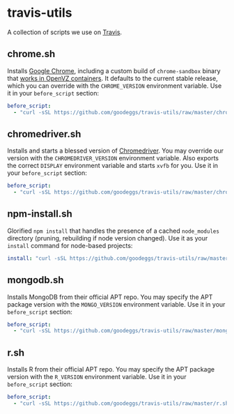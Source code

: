 # travis-utils

A collection of scripts we use on [Travis](https://travis-ci.org).

## chrome.sh

Installs [Google Chrome](https://www.google.com/chrome/), including a custom build of `chrome-sandbox` binary that [works in OpenVZ containers](https://code.google.com/p/chromium/issues/detail?id=412698).  It defaults to the current stable release, which you can override with the `CHROME_VERSION` environment variable.  Use it in your `before_script` section:

```yaml
before_script:
  - "curl -sSL https://github.com/goodeggs/travis-utils/raw/master/chrome.sh | sh"
```

## chromedriver.sh

Installs and starts a blessed version of [Chromedriver](https://code.google.com/p/selenium/wiki/ChromeDriver).  You may override our version with the `CHROMEDRIVER_VERSION` environment variable.  Also exports the correct `DISPLAY` environment variable and starts `xvfb` for you.  Use it in your `before_script` section:

```yaml
before_script:
  - "curl -sSL https://github.com/goodeggs/travis-utils/raw/master/chromedriver.sh | sh"
```

## npm-install.sh

Glorified `npm install` that handles the presence of a cached `node_modules` directory (pruning, rebuilding if node version changed).  Use it as your `install` command for node-based projects:

```yaml
install: "curl -sSL https://github.com/goodeggs/travis-utils/raw/master/npm-install.sh | sh"
```

## mongodb.sh

Installs MongoDB from their official APT repo.  You may specify the APT package version with the `MONGO_VERSION` environment variable.  Use it in your `before_script` section:

```yaml
before_script:
  - "curl -sSL https://github.com/goodeggs/travis-utils/raw/master/mongodb.sh | sh"
```

## r.sh

Installs R from their official APT repo.  You may specify the APT package version with the `R_VERSION` environment variable.  Use it in your `before_script` section:

```yaml
before_script:
  - "curl -sSL https://github.com/goodeggs/travis-utils/raw/master/r.sh | sh"
```

